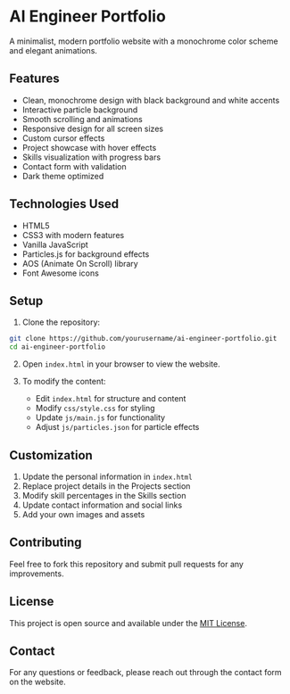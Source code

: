 # AI Engineer Portfolio

A minimalist, modern portfolio website with a monochrome color scheme and elegant animations.

## Features

- Clean, monochrome design with black background and white accents
- Interactive particle background
- Smooth scrolling and animations
- Responsive design for all screen sizes
- Custom cursor effects
- Project showcase with hover effects
- Skills visualization with progress bars
- Contact form with validation
- Dark theme optimized

## Technologies Used

- HTML5
- CSS3 with modern features
- Vanilla JavaScript
- Particles.js for background effects
- AOS (Animate On Scroll) library
- Font Awesome icons

## Setup

1. Clone the repository:
```bash
git clone https://github.com/yourusername/ai-engineer-portfolio.git
cd ai-engineer-portfolio
```

2. Open `index.html` in your browser to view the website.

3. To modify the content:
   - Edit `index.html` for structure and content
   - Modify `css/style.css` for styling
   - Update `js/main.js` for functionality
   - Adjust `js/particles.json` for particle effects

## Customization

1. Update the personal information in `index.html`
2. Replace project details in the Projects section
3. Modify skill percentages in the Skills section
4. Update contact information and social links
5. Add your own images and assets

## Contributing

Feel free to fork this repository and submit pull requests for any improvements.

## License

This project is open source and available under the [MIT License](LICENSE).

## Contact

For any questions or feedback, please reach out through the contact form on the website. 